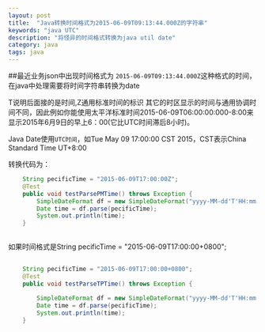 ```yaml
---
layout: post
title:  "Java转换时间格式为2015-06-09T09:13:44.000Z的字符串"
keywords: "java UTC"
description: "将怪异的时间格式转换为java util date"
category: java
tags: java
---
```

##最近业务json中出现时间格式为 `2015-06-09T09:13:44.000Z`这种格式的时间，在java中处理需要将时间字符串转换为date

T说明后面接的是时间,Z通用标准时间的标识 
其它的时区显示的时间与通用协调时间不同，因此例如你能使用太平洋标准时间2015-06-09T06:00:00:000-8:00来显示2015年6月9日的早上6：00(它比UTC时间滞后8小时)。 

Java Date使用`UTC时间`，如Tue May 09 17:00:00 CST 2015，CST表示China Standard Time UT+8:00

转换代码为：

```java
	String pecificTime = "2015-06-09T17:00:00Z";
	@Test
	public void testParsePMTime() throws Exception {
		SimpleDateFormat df = new SimpleDateFormat("yyyy-MM-dd'T'HH:mm:ss'Z'");
		Date time = df.parse(pecificTime);
		System.out.println(time);
	}
	
```

如果时间格式是String pecificTime = "2015-06-09T17:00:00+0800";

```java
	
	String pecificTime = "2015-06-09T17:00:00+0800";
	@Test
	public void testParseTPTime() throws Exception {
		
		SimpleDateFormat df = new SimpleDateFormat("yyyy-MM-dd'T'HH:mm:ssZ");
		Date time = df.parse(pecificTime);
		System.out.println(time);
	}
```


